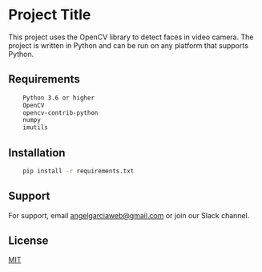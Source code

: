 
# Project Title

This project uses the OpenCV library to detect faces in video camera. The project is written in Python and can be run on any platform that supports Python.


## Requirements

```bash
    Python 3.6 or higher
    OpenCV
    opencv-contrib-python
    numpy
    imutils
```

## Installation

```bash
    pip install -r requirements.txt
```
## Support

For support, email angelgarciaweb@gmail.com or join our Slack channel.


## License

[MIT](https://choosealicense.com/licenses/mit/)

